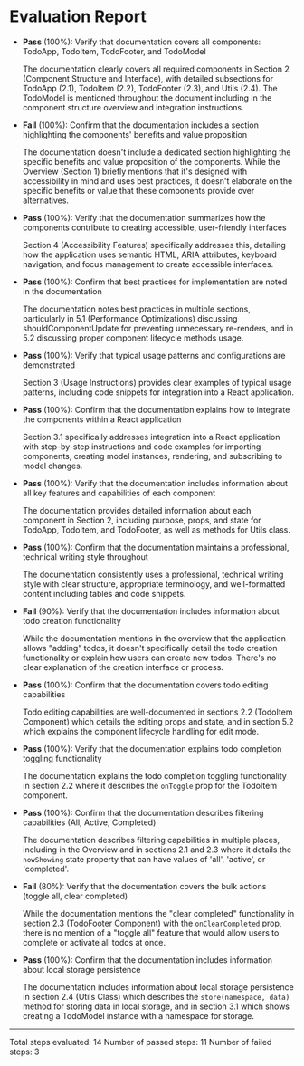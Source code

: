 # Evaluation Report

- **Pass** (100%): Verify that documentation covers all components: TodoApp, TodoItem, TodoFooter, and TodoModel
  
  The documentation clearly covers all required components in Section 2 (Component Structure and Interface), with detailed subsections for TodoApp (2.1), TodoItem (2.2), TodoFooter (2.3), and Utils (2.4). The TodoModel is mentioned throughout the document including in the component structure overview and integration instructions.

- **Fail** (100%): Confirm that the documentation includes a section highlighting the components' benefits and value proposition
  
  The documentation doesn't include a dedicated section highlighting the specific benefits and value proposition of the components. While the Overview (Section 1) briefly mentions that it's designed with accessibility in mind and uses best practices, it doesn't elaborate on the specific benefits or value that these components provide over alternatives.

- **Pass** (100%): Verify that the documentation summarizes how the components contribute to creating accessible, user-friendly interfaces
  
  Section 4 (Accessibility Features) specifically addresses this, detailing how the application uses semantic HTML, ARIA attributes, keyboard navigation, and focus management to create accessible interfaces.

- **Pass** (100%): Confirm that best practices for implementation are noted in the documentation
  
  The documentation notes best practices in multiple sections, particularly in 5.1 (Performance Optimizations) discussing shouldComponentUpdate for preventing unnecessary re-renders, and in 5.2 discussing proper component lifecycle methods usage.

- **Pass** (100%): Verify that typical usage patterns and configurations are demonstrated
  
  Section 3 (Usage Instructions) provides clear examples of typical usage patterns, including code snippets for integration into a React application.

- **Pass** (100%): Confirm that the documentation explains how to integrate the components within a React application
  
  Section 3.1 specifically addresses integration into a React application with step-by-step instructions and code examples for importing components, creating model instances, rendering, and subscribing to model changes.

- **Pass** (100%): Verify that the documentation includes information about all key features and capabilities of each component
  
  The documentation provides detailed information about each component in Section 2, including purpose, props, and state for TodoApp, TodoItem, and TodoFooter, as well as methods for Utils class.

- **Pass** (100%): Confirm that the documentation maintains a professional, technical writing style throughout
  
  The documentation consistently uses a professional, technical writing style with clear structure, appropriate terminology, and well-formatted content including tables and code snippets.

- **Fail** (90%): Verify that the documentation includes information about todo creation functionality
  
  While the documentation mentions in the overview that the application allows "adding" todos, it doesn't specifically detail the todo creation functionality or explain how users can create new todos. There's no clear explanation of the creation interface or process.

- **Pass** (100%): Confirm that the documentation covers todo editing capabilities
  
  Todo editing capabilities are well-documented in sections 2.2 (TodoItem Component) which details the editing props and state, and in section 5.2 which explains the component lifecycle handling for edit mode.

- **Pass** (100%): Verify that the documentation explains todo completion toggling functionality
  
  The documentation explains the todo completion toggling functionality in section 2.2 where it describes the `onToggle` prop for the TodoItem component.

- **Pass** (100%): Confirm that the documentation describes filtering capabilities (All, Active, Completed)
  
  The documentation describes filtering capabilities in multiple places, including in the Overview and in sections 2.1 and 2.3 where it details the `nowShowing` state property that can have values of 'all', 'active', or 'completed'.

- **Fail** (80%): Verify that the documentation covers the bulk actions (toggle all, clear completed)
  
  While the documentation mentions the "clear completed" functionality in section 2.3 (TodoFooter Component) with the `onClearCompleted` prop, there is no mention of a "toggle all" feature that would allow users to complete or activate all todos at once.

- **Pass** (100%): Confirm that the documentation includes information about local storage persistence
  
  The documentation includes information about local storage persistence in section 2.4 (Utils Class) which describes the `store(namespace, data)` method for storing data in local storage, and in section 3.1 which shows creating a TodoModel instance with a namespace for storage.

---

Total steps evaluated: 14
Number of passed steps: 11
Number of failed steps: 3